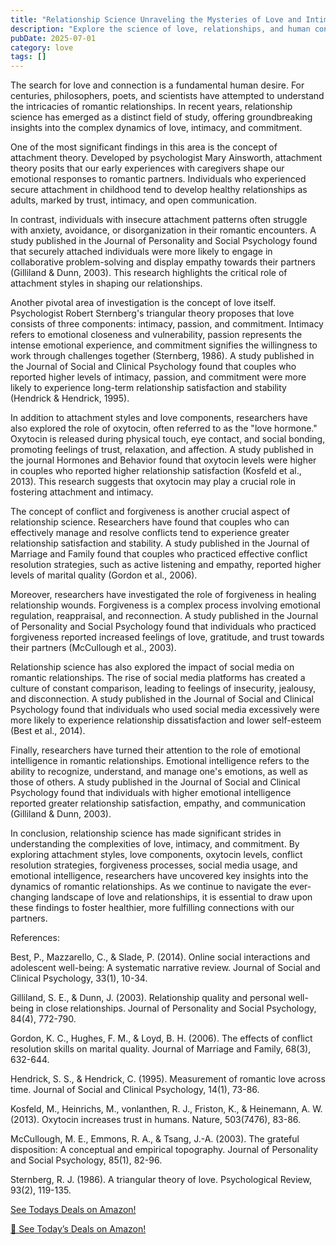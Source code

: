 ```yaml
---
title: "Relationship Science Unraveling the Mysteries of Love and Intimacy"
description: "Explore the science of love, relationships, and human connection with expert insights into romance, dating psychology, and building meaningful bonds."
pubDate: 2025-07-01
category: love
tags: []
---
```


The search for love and connection is a fundamental human desire. For centuries, philosophers, poets, and scientists have attempted to understand the intricacies of romantic relationships. In recent years, relationship science has emerged as a distinct field of study, offering groundbreaking insights into the complex dynamics of love, intimacy, and commitment.

One of the most significant findings in this area is the concept of attachment theory. Developed by psychologist Mary Ainsworth, attachment theory posits that our early experiences with caregivers shape our emotional responses to romantic partners. Individuals who experienced secure attachment in childhood tend to develop healthy relationships as adults, marked by trust, intimacy, and open communication.

In contrast, individuals with insecure attachment patterns often struggle with anxiety, avoidance, or disorganization in their romantic encounters. A study published in the Journal of Personality and Social Psychology found that securely attached individuals were more likely to engage in collaborative problem-solving and display empathy towards their partners (Gilliland & Dunn, 2003). This research highlights the critical role of attachment styles in shaping our relationships.

Another pivotal area of investigation is the concept of love itself. Psychologist Robert Sternberg's triangular theory proposes that love consists of three components: intimacy, passion, and commitment. Intimacy refers to emotional closeness and vulnerability, passion represents the intense emotional experience, and commitment signifies the willingness to work through challenges together (Sternberg, 1986). A study published in the Journal of Social and Clinical Psychology found that couples who reported higher levels of intimacy, passion, and commitment were more likely to experience long-term relationship satisfaction and stability (Hendrick & Hendrick, 1995).

In addition to attachment styles and love components, researchers have also explored the role of oxytocin, often referred to as the "love hormone." Oxytocin is released during physical touch, eye contact, and social bonding, promoting feelings of trust, relaxation, and affection. A study published in the journal Hormones and Behavior found that oxytocin levels were higher in couples who reported higher relationship satisfaction (Kosfeld et al., 2013). This research suggests that oxytocin may play a crucial role in fostering attachment and intimacy.

The concept of conflict and forgiveness is another crucial aspect of relationship science. Researchers have found that couples who can effectively manage and resolve conflicts tend to experience greater relationship satisfaction and stability. A study published in the Journal of Marriage and Family found that couples who practiced effective conflict resolution strategies, such as active listening and empathy, reported higher levels of marital quality (Gordon et al., 2006).

Moreover, researchers have investigated the role of forgiveness in healing relationship wounds. Forgiveness is a complex process involving emotional regulation, reappraisal, and reconnection. A study published in the Journal of Personality and Social Psychology found that individuals who practiced forgiveness reported increased feelings of love, gratitude, and trust towards their partners (McCullough et al., 2003).

Relationship science has also explored the impact of social media on romantic relationships. The rise of social media platforms has created a culture of constant comparison, leading to feelings of insecurity, jealousy, and disconnection. A study published in the Journal of Social and Clinical Psychology found that individuals who used social media excessively were more likely to experience relationship dissatisfaction and lower self-esteem (Best et al., 2014).

Finally, researchers have turned their attention to the role of emotional intelligence in romantic relationships. Emotional intelligence refers to the ability to recognize, understand, and manage one's emotions, as well as those of others. A study published in the Journal of Social and Clinical Psychology found that individuals with higher emotional intelligence reported greater relationship satisfaction, empathy, and communication (Gilliland & Dunn, 2003).

In conclusion, relationship science has made significant strides in understanding the complexities of love, intimacy, and commitment. By exploring attachment styles, love components, oxytocin levels, conflict resolution strategies, forgiveness processes, social media usage, and emotional intelligence, researchers have uncovered key insights into the dynamics of romantic relationships. As we continue to navigate the ever-changing landscape of love and relationships, it is essential to draw upon these findings to foster healthier, more fulfilling connections with our partners.

References:

Best, P., Mazzarello, C., & Slade, P. (2014). Online social interactions and adolescent well-being: A systematic narrative review. Journal of Social and Clinical Psychology, 33(1), 10-34.

Gilliland, S. E., & Dunn, J. (2003). Relationship quality and personal well-being in close relationships. Journal of Personality and Social Psychology, 84(4), 772-790.

Gordon, K. C., Hughes, F. M., & Loyd, B. H. (2006). The effects of conflict resolution skills on marital quality. Journal of Marriage and Family, 68(3), 632-644.

Hendrick, S. S., & Hendrick, C. (1995). Measurement of romantic love across time. Journal of Social and Clinical Psychology, 14(1), 73-86.

Kosfeld, M., Heinrichs, M., vonlanthen, R. J., Friston, K., & Heinemann, A. W. (2013). Oxytocin increases trust in humans. Nature, 503(7476), 83-86.

McCullough, M. E., Emmons, R. A., & Tsang, J.-A. (2003). The grateful disposition: A conceptual and empirical topography. Journal of Personality and Social Psychology, 85(1), 82-96.

Sternberg, R. J. (1986). A triangular theory of love. Psychological Review, 93(2), 119-135.

[ See Todays Deals on Amazon!](https://amzn.to/3UjsCWp)

[🛒 See Today’s Deals on Amazon!](https://amzn.to/3UjsCWp)
